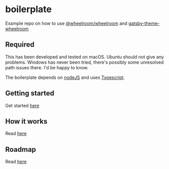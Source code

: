 # boilerplate

Example repo on how to use
[@wheelroom/wheelroom](https://www.npmjs.com/package/@wheelroom/wheelroom)
and
[gatsby-theme-wheelroom](https://www.npmjs.com/package/gatsby-theme-wheelroom)

## Required

This has been developed and tested on macOS. Ubuntu should not give any
problems. Windows has never been tried, there's possibly some unresolved path
issues there. I'd be happy to know.

The boilerplate depends on [nodeJS](https://nodejs.org) and uses
[Typescript](https://www.typescriptlang.org).

## Getting started

Get started [here](./docs/getting-started.md)

## How it works

Read [here](./docs/how-it-works.md)

## Roadmap

Read [here](./docs/roadmap.md)
